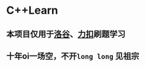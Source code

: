 # C++Learn
## 本项目仅用于[洛谷](https://www.luogu.com.cn/)、[力扣](https://leetcode.cn/)刷题学习
## 十年oi一场空，不开`long long` 见祖宗